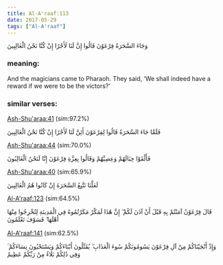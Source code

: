 ```yaml
---
title: Al-A'raaf:113
date: 2017-05-29
tags: ["Al-A'raaf"]
---
```

وَجَاءَ السَّحَرَةُ فِرْعَوْنَ قَالُوا إِنَّ لَنَا لَأَجْرًا إِنْ كُنَّا نَحْنُ الْغَالِبِينَ
### meaning: 
And the magicians came to Pharaoh. They said, ‘We shall indeed have a reward if we were to be the victors?’
### similar verses: 

[Ash-Shu'araa:41](/26/41) (sim:97.2%)

فَلَمَّا جَاءَ السَّحَرَةُ قَالُوا لِفِرْعَوْنَ أَئِنَّ لَنَا لَأَجْرًا إِنْ كُنَّا نَحْنُ الْغَالِبِينَ

[Ash-Shu'araa:44](/26/44) (sim:70.0%)

فَأَلْقَوْا حِبَالَهُمْ وَعِصِيَّهُمْ وَقَالُوا بِعِزَّةِ فِرْعَوْنَ إِنَّا لَنَحْنُ الْغَالِبُونَ

[Ash-Shu'araa:40](/26/40) (sim:65.9%)

لَعَلَّنَا نَتَّبِعُ السَّحَرَةَ إِنْ كَانُوا هُمُ الْغَالِبِينَ

[Al-A'raaf:123](/7/123) (sim:64.5%)

قَالَ فِرْعَوْنُ آمَنْتُمْ بِهِ قَبْلَ أَنْ آذَنَ لَكُمْ ۖ إِنَّ هَٰذَا لَمَكْرٌ مَكَرْتُمُوهُ فِي الْمَدِينَةِ لِتُخْرِجُوا مِنْهَا أَهْلَهَا ۖ فَسَوْفَ تَعْلَمُونَ

[Al-A'raaf:141](/7/141) (sim:62.5%)

وَإِذْ أَنْجَيْنَاكُمْ مِنْ آلِ فِرْعَوْنَ يَسُومُونَكُمْ سُوءَ الْعَذَابِ ۖ يُقَتِّلُونَ أَبْنَاءَكُمْ وَيَسْتَحْيُونَ نِسَاءَكُمْ ۚ وَفِي ذَٰلِكُمْ بَلَاءٌ مِنْ رَبِّكُمْ عَظِيمٌ
